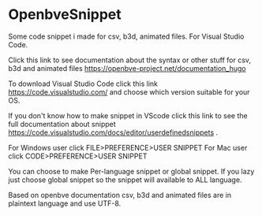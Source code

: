 # OpenbveSnippet
Some code snippet i made for csv, b3d, animated files.
For Visual Studio Code.

Click this link to see documentation about the syntax or other stuff for csv, b3d and animated files
https://openbve-project.net/documentation_hugo

To download Visual Studio Code click this link
https://code.visualstudio.com/ and choose which version suitable for your OS.

If you don't know how to make snippet in VScode click this link to see the full documentation about snippet
https://code.visualstudio.com/docs/editor/userdefinedsnippets .

For Windows user click FILE>PREFERENCE>USER SNIPPET
For Mac user click CODE>PREFERENCE>USER SNIPPET

You can choose to make Per-language snippet or global snippet.
If you lazy just choose global snippet so the snippet will available to ALL language.

Based on openbve documentation csv, b3d and animated files are in plaintext language and use UTF-8.
